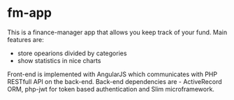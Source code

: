 # fm-app
This is a finance-manager app that allows you keep track of your fund. Main features are:
* store opearions divided by categories
* show statistics in nice charts

Front-end is implemented with AngularJS which communicates with PHP RESTfull API on the back-end.
Back-end dependencies are  - ActiveRecord ORM, php-jwt for token based authentication and Slim microframework.
